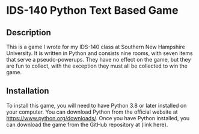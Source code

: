 # IDS-140 Python Text Based Game

## Description
This is a game I wrote for my IDS-140 class at Southern New Hampshire University.  It is written in Python and consists
nine rooms, with seven items that serve a pseudo-powerups. They have no effect on the game, but they are fun to collect,
with the exception they must all be collected to win the game.

## Installation
To install this game, you will need to have Python 3.8 or later installed on your computer.  You can download Python
from the official website at https://www.python.org/downloads/.  Once you have Python installed, you can download the
game from the GitHub repository at (link here).  